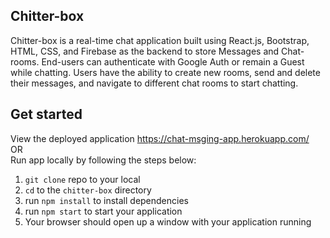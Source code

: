 ## Chitter-box

Chitter-box is a real-time chat application built using React.js, Bootstrap, HTML, CSS, and Firebase as the backend to store Messages and Chat-rooms. End-users can authenticate with Google Auth or remain a Guest while chatting. Users have the ability to create new rooms, send and delete their messages, and navigate to different chat rooms to start chatting.

## Get started

View the deployed application https://chat-msging-app.herokuapp.com/ <br>
OR <br>
Run app locally by following the steps below:<br>
1. `git clone` repo to your local<br>
2. `cd` to the `chitter-box` directory<br>
3. run `npm install` to install dependencies<br>
4. run `npm start` to start your application<br>
5. Your browser should open up a window with your application running<br>


